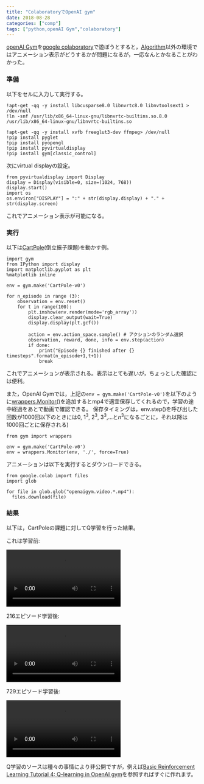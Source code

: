 ```yaml
---
title: "ColaboratoryでOpenAI gym"
date: 2018-08-28
categories: ["comp"]
tags: ["python,openAI Gym","colaboratory"]
---
```


[openAI Gym](https://gym.openai.com/)を[google colaboratory](https://colab.research.google.com/)で遊ぼうとすると，[Algorithm](https://gym.openai.com/envs/#algorithmic)以外の環境ではアニメーション表示がどうするかが問題になるが，一応なんとかなることがわかった。

<!--more-->

### 準備
以下をセルに入力して実行する。

```
!apt-get -qq -y install libcusparse8.0 libnvrtc8.0 libnvtoolsext1 > /dev/null
!ln -snf /usr/lib/x86_64-linux-gnu/libnvrtc-builtins.so.8.0 /usr/lib/x86_64-linux-gnu/libnvrtc-builtins.so

!apt-get -qq -y install xvfb freeglut3-dev ffmpeg> /dev/null
!pip install pyglet
!pip install pyopengl
!pip install pyvirtualdisplay
!pip install gym[classic_control]
```
次にvirtual displayの設定。

```
from pyvirtualdisplay import Display
display = Display(visible=0, size=(1024, 768))
display.start()
import os
os.environ["DISPLAY"] = ":" + str(display.display) + "." + str(display.screen)
```
これでアニメーション表示が可能になる。

### 実行

以下は[CartPole](https://gym.openai.com/envs/CartPole-v1/)(倒立振子課題)を動かす例。

```
import gym
from IPython import display
import matplotlib.pyplot as plt
%matplotlib inline

env = gym.make('CartPole-v0')

for n_episode in range (3):
    observation = env.reset()
    for t in range(100):
        plt.imshow(env.render(mode='rgb_array'))
        display.clear_output(wait=True)
        display.display(plt.gcf())

        action = env.action_space.sample() # アクションのランダム選択
        observation, reward, done, info = env.step(action)
        if done:
            print("Episode {} finished after {} timesteps".format(n_episode+1,t+1))
            break
```

これでアニメーションが表示される。表示はとても遅いが，ちょっとした確認には便利。

また，OpenAI Gymでは，上記の`env = gym.make('CartPole-v0')`を以下のように[wrappers.Monitor()](https://github.com/openai/gym/blob/master/gym/wrappers/monitor.py)を追加するとmp4で適宜保存してくれるので，学習の途中経過をあとで動画で確認できる。
保存タイミングは，env.step()を呼び出した回数が1000回以下のときには$0$, $1^3$, $2^3$, $3^3$,...と$n^3$になるごとに，それ以降は1000回ごとに保存される)

```
from gym import wrappers

env = gym.make('CartPole-v0')
env = wrappers.Monitor(env, './', force=True)
```
アニメーションは以下を実行するとダウンロードできる。

```
from google.colab import files
import glob

for file in glob.glob("openaigym.video.*.mp4"):
  files.download(file)
```

### 結果

以下は，CartPoleの課題に対してQ学習を行った結果。

これは学習前:

![](cartpole0.mp4?resize=300,200)

216エピソード学習後:

![](cartpole216.mp4?resize=300,200)

729エピソード学習後:

![](cartpole729.mp4?resize=300,200)

Q学習のソースは種々の事情により非公開ですが，例えば[Basic Reinforcement Learning Tutorial 4: Q-learning in OpenAI gym](https://github.com/vmayoral/basic_reinforcement_learning/tree/master/tutorial4)を参照すればすぐに作れます。
